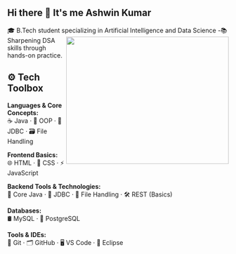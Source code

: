 ## Hi there 👋 It's me Ashwin Kumar

🎓 B.Tech student specializing in Artificial Intelligence and Data Science
<img align="right" width="370" height="290" src="https://i.pinimg.com/originals/47/f0/34/47f0342cec72b800463bf003eac1257e.gif">
   -📚 Sharpening DSA skills through hands-on practice.

## ⚙️ Tech Toolbox

**Languages & Core Concepts:**  
☕ Java · 🧱 OOP · 🔗 JDBC · 🗃️ File Handling

**Frontend Basics:**  
🌐 HTML · 🎨 CSS · ⚡ JavaScript

**Backend Tools & Technologies:**  
🧠 Core Java · 🔌 JDBC · 📂 File Handling · 🛠️ REST (Basics)

**Databases:**  
🛢️ MySQL · 🧾 PostgreSQL

**Tools & IDEs:**  
🔧 Git · 🗂️ GitHub · 🖥️ VS Code · 🧰 Eclipse

